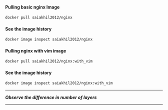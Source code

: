 #### Pulling basic nginx Image
```bash
docker pull saiakhil2012/nginx
```

#### See the image history
```bash
docker image inspect saiakhil2012/nginx
```

#### Pulling nginx with vim image
```bash
docker pull saiakhil2012/nginx:with_vim
```

#### See the image history
```bash
docker image inspect saiakhil2012/nginx:with_vim
```
___
***Observe the difference in number of layers***
___
